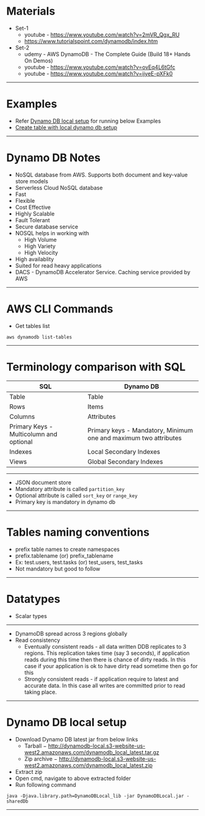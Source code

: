 # Materials
* Set-1
	* youtube - https://www.youtube.com/watch?v=2mVR_Qgx_RU
	* https://www.tutorialspoint.com/dynamodb/index.htm
* Set-2
	* udemy - AWS DynamoDB - The Complete Guide (Build 18+ Hands On Demos)
	* youtube - https://www.youtube.com/watch?v=ovEq4L6tGfc
	* youtube - https://www.youtube.com/watch?v=ijyeE-pXFk0
------
# Examples
* Refer [Dynamo DB local setup](#Dynamo-DB-local-setup) for running below Examples
* [Create table with local dynamo db setup](dynamo-db-practice/src/test/java/com/ab/DynamoDBPracticeTest.java)
------
# Dynamo DB Notes
* NoSQL database from AWS. Supports both document and key-value store models
* Serverless Cloud NoSQL database
* Fast 
* Flexible 
* Cost Effective
* Highly Scalable
* Fault Tolerant
* Secure database service
* NOSQL helps in working with
	* High Volume
	* High Variety
	* High Velocity
* High availablity
* Suited for read heavy applications
* DACS - DynamoDB Accelerator Service. Caching service provided by AWS
------
# AWS CLI Commands
* Get tables list
```
aws dynamodb list-tables
```
------
# Terminology comparison with SQL
SQL                							| Dynamo DB
------------------ 							| ------------------
Table              							| Table
Rows			   							| Items
Columns			   							| Attributes
Primary Keys - Multicolumn and optional		| Primary keys - Mandatory, Minimum one and maximum two attributes
Indexes										| Local Secondary Indexes
Views										| Global Secondary Indexes
------
* JSON document store
* Mandatory attribute is called `partition_key`
* Optional attribute is called `sort_key` or `range_key`
* Primary key is mandatory in dynamo db
------
# Tables naming conventions
* prefix table names to create namespaces
* prefix.tablename (or) prefix_tablename
* Ex: test.users, test.tasks (or) test_users, test_tasks
* Not mandatory but good to follow
------
# Datatypes
* Scalar types
------
* DynamoDB spread across 3 regions globally
* Read consistency
	* Eventually consistent reads - all data written DDB replicates to 3 regions. This replication takes time (say 3 seconds), if application reads during this time then there is chance of dirty reads. In this case if your application is ok to have dirty read sometime then go for this
	* Strongly consistent reads - if application require to latest and accurate data. In this case all writes are committed prior to read taking place.
------
# Dynamo DB local setup
* Download Dynamo DB latest jar from below links
	* Tarball − http://dynamodb-local.s3-website-us-west2.amazonaws.com/dynamodb_local_latest.tar.gz
	* Zip archive − http://dynamodb-local.s3-website-us-west2.amazonaws.com/dynamodb_local_latest.zip
* Extract zip
* Open cmd, navigate to above extracted folder
* Run following command
```
java -Djava.library.path=DynamoDBLocal_lib -jar DynamoDBLocal.jar -sharedDb
```
------
